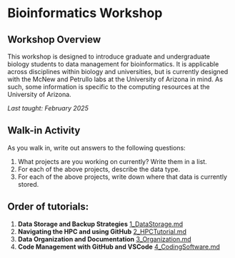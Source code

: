 # Bioinformatics Workshop

## Workshop Overview

This workshop is designed to introduce graduate and undergraduate biology students to data management for bioinformatics. It is applicable across disciplines within biology and universities, but is currently designed with the McNew and Petrullo labs at the University of Arizona in mind. As such, some information is specific to the computing resources at the University of Arizona.

_Last taught: February 2025_

## Walk-in Activity

As you walk in, write out answers to the following questions:

1.	What projects are you working on currently? Write them in a list.
2.	For each of the above projects, describe the data type. 
3.	For each of the above projects, write down where that data is currently stored.


## Order of tutorials:
1. **Data Storage and Backup Strategies**
   [1_DataStorage.md](https://github.com/dannyjackson/BioinformaticsWorkshop/blob/main/1_DataStorage.md)
2. **Navigating the HPC and using GitHub**
   [2_HPCTutorial.md](https://github.com/dannyjackson/BioinformaticsWorkshop/blob/main/2_HPCTutorial.md)
3. **Data Organization and Documentation**
    [3_Organization.md](https://github.com/dannyjackson/BioinformaticsWorkshop/blob/main/3_Organization.md)
4. **Code Management with GitHub and VSCode**
    [4_CodingSoftware.md](https://github.com/dannyjackson/BioinformaticsWorkshop/blob/main/4_CodingSoftware.md)
